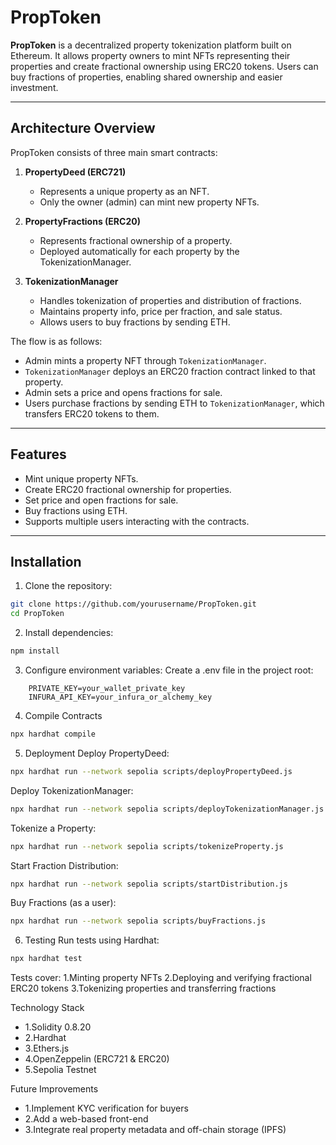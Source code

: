 # PropToken

**PropToken** is a decentralized property tokenization platform built on Ethereum. It allows property owners to mint NFTs representing their properties and create fractional ownership using ERC20 tokens. Users can buy fractions of properties, enabling shared ownership and easier investment.

---

## Architecture Overview

PropToken consists of three main smart contracts:

1. **PropertyDeed (ERC721)**  
   - Represents a unique property as an NFT.  
   - Only the owner (admin) can mint new property NFTs.  

2. **PropertyFractions (ERC20)**  
   - Represents fractional ownership of a property.  
   - Deployed automatically for each property by the TokenizationManager.  

3. **TokenizationManager**  
   - Handles tokenization of properties and distribution of fractions.  
   - Maintains property info, price per fraction, and sale status.  
   - Allows users to buy fractions by sending ETH.

The flow is as follows:  
- Admin mints a property NFT through `TokenizationManager`.  
- `TokenizationManager` deploys an ERC20 fraction contract linked to that property.  
- Admin sets a price and opens fractions for sale.  
- Users purchase fractions by sending ETH to `TokenizationManager`, which transfers ERC20 tokens to them.

---

## Features

- Mint unique property NFTs.
- Create ERC20 fractional ownership for properties.
- Set price and open fractions for sale.
- Buy fractions using ETH.
- Supports multiple users interacting with the contracts.

---

## Installation

1. Clone the repository:

```bash
git clone https://github.com/yourusername/PropToken.git
cd PropToken
```
2. Install dependencies:
```bash
npm install
```
3. Configure environment variables:
   Create a .env file in the project root:
```
    PRIVATE_KEY=your_wallet_private_key
    INFURA_API_KEY=your_infura_or_alchemy_key
```
4. Compile Contracts
```bash
npx hardhat compile
```
5. Deployment
   Deploy PropertyDeed:
```bash
npx hardhat run --network sepolia scripts/deployPropertyDeed.js
```
   Deploy TokenizationManager:
``` bash
npx hardhat run --network sepolia scripts/deployTokenizationManager.js
```
   Tokenize a Property:
``` bash
npx hardhat run --network sepolia scripts/tokenizeProperty.js
```
  Start Fraction Distribution:
```bash
npx hardhat run --network sepolia scripts/startDistribution.js
```
  Buy Fractions (as a user):
```bash
npx hardhat run --network sepolia scripts/buyFractions.js
```
6. Testing
   Run tests using Hardhat:
```bash
npx hardhat test
```

Tests cover:
1.Minting property NFTs
2.Deploying and verifying fractional ERC20 tokens
3.Tokenizing properties and transferring fractions

Technology Stack
- 1.Solidity 0.8.20
- 2.Hardhat
- 3.Ethers.js
- 4.OpenZeppelin (ERC721 & ERC20)
- 5.Sepolia Testnet

Future Improvements
- 1.Implement KYC verification for buyers
- 2.Add a web-based front-end
- 3.Integrate real property metadata and off-chain storage (IPFS)
